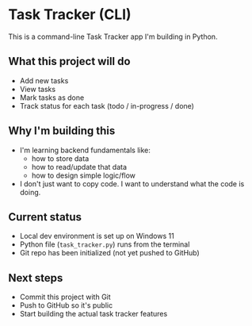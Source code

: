 # Task Tracker (CLI)

This is a command-line Task Tracker app I'm building in Python.

## What this project will do
- Add new tasks
- View tasks
- Mark tasks as done
- Track status for each task (todo / in-progress / done)

## Why I'm building this
- I'm learning backend fundamentals like:
  - how to store data
  - how to read/update that data
  - how to design simple logic/flow
- I don't just want to copy code. I want to understand what the code is doing.

## Current status
- Local dev environment is set up on Windows 11
- Python file (`task_tracker.py`) runs from the terminal
- Git repo has been initialized (not yet pushed to GitHub)

## Next steps
- Commit this project with Git
- Push to GitHub so it's public
- Start building the actual task tracker features
